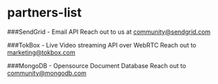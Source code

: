partners-list
=============

###SendGrid - Email API
Reach out to us at community@sendgrid.com

###TokBox - Live Video streaming API over WebRTC
Reach out to marketing@tokbox.com

###MongoDB - Opensource Document Database
Reach out to community@mongodb.com
